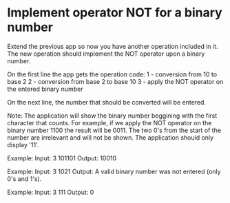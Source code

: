 # Implement operator NOT for a binary number
Extend the previous app so now you have another operation included in it.
The new operation should implement the NOT operator upon a binary number.

On the first line the app gets the operation code:
1 - conversion from 10 to base 2
2 - conversion from base 2 to base 10
3 - apply the NOT operator on the entered binary number

On the next line, the number that should be converted will be entered.

Note: The application will show the binary number beggining with the first character that counts. For example, if we apply the NOT operator on the binary number 1100 the result will be 0011. The two 0's from the start of the number are irrelevant and will not be shown. The application should only display '11'.

Example:
Input:
3
101101
Output:
10010

Example:
Input:
3
1021
Output:
A valid binary number was not entered (only 0's and 1's).

Example:
Input:
3
111
Output:
0
